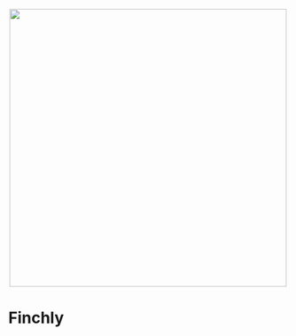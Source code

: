 <p align="center">
  <img src="https://raw.githubusercontent.com/xrctius/finchly/master/finchly_logo.png" width="500px" />
</p>

# Finchly
